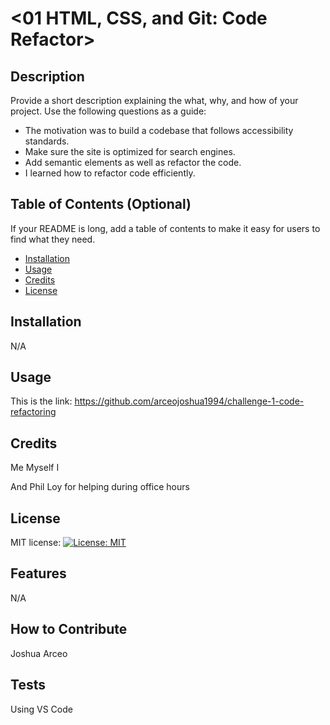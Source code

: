 # <01 HTML, CSS, and Git: Code Refactor>

## Description

Provide a short description explaining the what, why, and how of your project. Use the following questions as a guide:

- The motivation was to build a codebase that follows accessibility standards.
- Make sure the site is optimized for search engines.
- Add semantic elements as well as refactor the code.
- I learned how to refactor code efficiently.

## Table of Contents (Optional)

If your README is long, add a table of contents to make it easy for users to find what they need.

- [Installation](#installation)
- [Usage](#usage)
- [Credits](#credits)
- [License](#license)

## Installation

N/A

## Usage

This is the link: https://github.com/arceojoshua1994/challenge-1-code-refactoring 

## Credits

Me
Myself
I

And Phil Loy for helping during office hours

## License

MIT license: [![License: MIT](https://img.shields.io/badge/License-MIT-yellow.svg)](https://opensource.org/licenses/MIT)

## Features

N/A

## How to Contribute

Joshua Arceo

## Tests

Using VS Code
